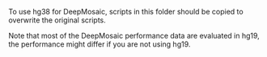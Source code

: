 To use hg38 for DeepMosaic, scripts in this folder should be copied to overwrite the original scripts.

Note that most of the DeepMosaic performance data are evaluated in hg19, the performance might differ if you are not using hg19.
